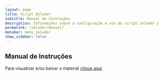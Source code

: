 ```yaml
---
layout: page
title: Script Zelador
subtitle: Manual de Instruções
description: Informações sobre a configuração e uso do script zelador para mapeamento do SIGTAP para OMOP
permalink: /zelador/manual/
menubar: menu_zelador
show_sidebar: false
---
```


## Manual de Instruções

Para visualizar e/ou baixar o material [clique aqui](https://ohdsi-brasil.github.io/SIGTAP2OMOP/passo_passo_baixar_subir_linhas_zelador.pdf)
